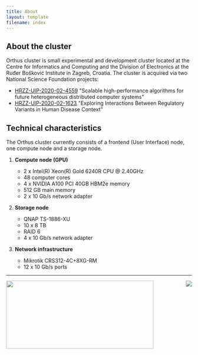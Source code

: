 ```yaml
---
title: About
layout: template
filename: index
---
```


## About the cluster 
Orthus cluster is small experimental and development cluster located at the Centre for Informatics and Computing and the Division of Electronics at the Ruđer Bošković Institute in Zagreb, Croatia.
The cluster is acquired via two National Science Foundation projects:

- [HRZZ-UIP-2020-02-4559](https://www.irb.hr/eng/Scientific-Support-Centres/Centre-for-Informatics-and-Computing/Projects/HRZZ/Scalable-high-performance-algorithms-for-future-heterogeneous-distributed-computer-systems) "Scalable high-performance algorithms for future heterogeneous distributed computer systems"
- [HRZZ-UIP-2020-02-1623](https://www.irb.hr/eng/Divisions/Division-of-Electronics/Laboratory-for-Machine-Learning-and-Knowledge-Representation/Projects/Exploring-Interactions-Between-Regulatory-Variants-in-Human-Disease-Context) "Exploring Interactions Between Regulatory Variants in Human Disease Context"


## Technical characteristics

The Orthus cluster currently consists of a frontend (User Interface) node, one compute node and a storage node.

1. **Compute node (GPU)**
    - 2 x Intel(R) Xeon(R) Gold 6240R CPU @ 2.40GHz
    - 48 computer cores
    - 4 x NVIDIA A100 PCI 40GB HBM2e memory
    - 512 GB main memory
    - 2 x 10 Gb/s network adapter

2. **Storage node**
    - QNAP TS-1886-XU
    - 10 x 8 TB
    - RAID 6
    - 4 x 10 Gb/s network adapter

3. **Network infrastructure**
    - Mikrotik CRS312-4C+8XG-RM
    - 12 x 10 Gb/s ports

---
<img align="left" width="400" height="185" src="https://mojoblak.irb.hr/s/gifFHzfM9gwNxx9/download/HRZZ-eng.jpg">
<img align="right" style="width=50%" src="https://mojoblak.irb.hr/s/9CPc6HojToCyxet/download/IRB-logo.jpg">